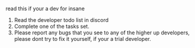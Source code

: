 read this if your a dev for insane


1. Read the developer todo list in discord
2. Complete one of the tasks set.
3. Please report any bugs that you see to any of the higher up developers, please dont try to fix it yourself, if your a trial developer.
